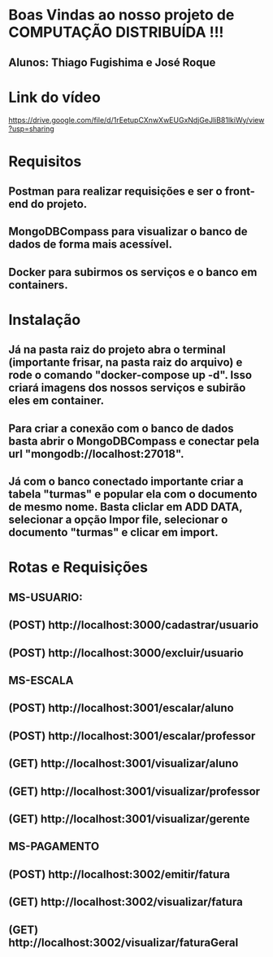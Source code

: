 # Boas Vindas ao nosso projeto de COMPUTAÇÃO DISTRIBUÍDA !!!

## Alunos: Thiago Fugishima e José Roque

# Link do vídeo
https://drive.google.com/file/d/1rEetupCXnwXwEUGxNdjGeJliB81lkiWy/view?usp=sharing

# Requisitos

## Postman para realizar requisições e ser o front-end do projeto.
## MongoDBCompass para visualizar o banco de dados de forma mais acessível.
## Docker para subirmos os serviços e o banco em containers.

# Instalação

## Já na pasta raiz do projeto abra o terminal (importante frisar, na pasta raiz do arquivo) e rode o comando "docker-compose up -d". Isso criará imagens dos nossos serviços e subirão eles em container.
## Para criar a conexão com o banco de dados basta abrir o MongoDBCompass e conectar pela url "mongodb://localhost:27018".
## Já com o banco conectado importante criar a tabela "turmas" e popular ela com o documento de mesmo nome. Basta cliclar em ADD DATA, selecionar a opção Impor file, selecionar o documento "turmas" e clicar em import.

# Rotas e Requisições

## MS-USUARIO:
## (POST) http://localhost:3000/cadastrar/usuario
## (POST) http://localhost:3000/excluir/usuario

## MS-ESCALA
## (POST) http://localhost:3001/escalar/aluno
## (POST) http://localhost:3001/escalar/professor
## (GET)  http://localhost:3001/visualizar/aluno
## (GET)  http://localhost:3001/visualizar/professor
## (GET)  http://localhost:3001/visualizar/gerente

## MS-PAGAMENTO
## (POST) http://localhost:3002/emitir/fatura
## (GET)  http://localhost:3002/visualizar/fatura
## (GET)  http://localhost:3002/visualizar/faturaGeral
